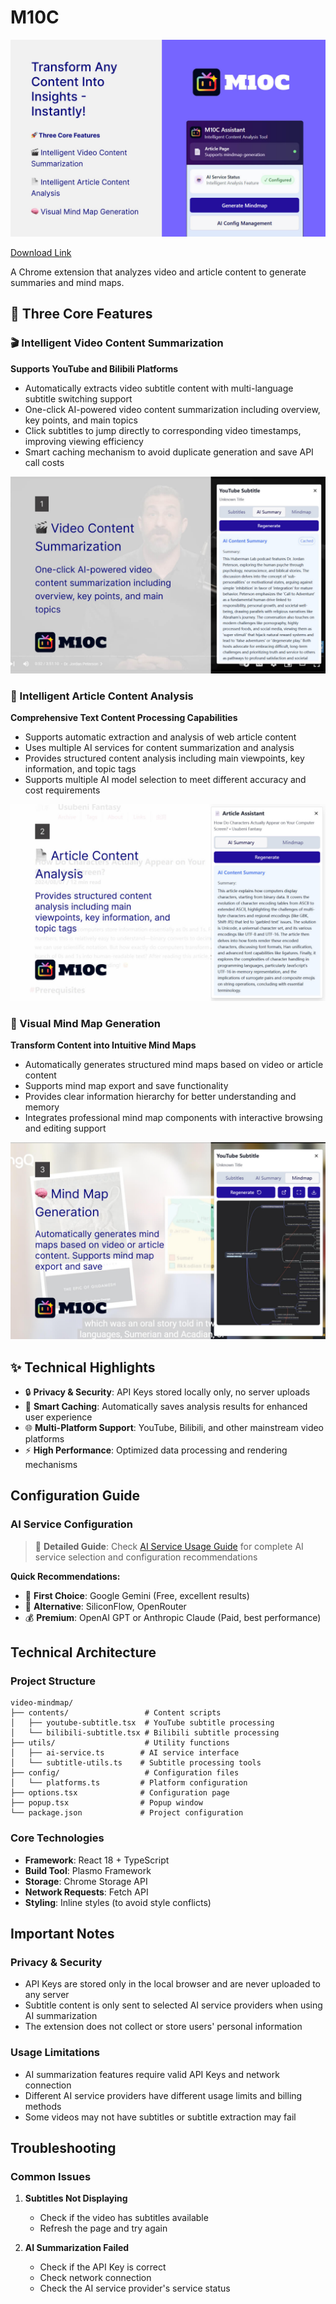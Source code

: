 # M10C

![M10C Main Image](./assets/Main.jpg)

[Download Link](https://chromewebstore.google.com/detail/ioadcalaliollffeejdkcncckkjieobp?authuser=0&hl=en)

A Chrome extension that analyzes video and article content to generate summaries and mind maps.

## 🚀 Three Core Features

### 🎬 Intelligent Video Content Summarization

**Supports YouTube and Bilibili Platforms**

- Automatically extracts video subtitle content with multi-language subtitle switching support
- One-click AI-powered video content summarization including overview, key points, and main topics
- Click subtitles to jump directly to corresponding video timestamps, improving viewing efficiency
- Smart caching mechanism to avoid duplicate generation and save API call costs

![M10C Feature1](./assets/Feat1.jpg)

### 📄 Intelligent Article Content Analysis

**Comprehensive Text Content Processing Capabilities**

- Supports automatic extraction and analysis of web article content
- Uses multiple AI services for content summarization and analysis
- Provides structured content analysis including main viewpoints, key information, and topic tags
- Supports multiple AI model selection to meet different accuracy and cost requirements

![M10C Feature2](./assets/Feat2.jpg)

### 🧠 Visual Mind Map Generation

**Transform Content into Intuitive Mind Maps**

- Automatically generates structured mind maps based on video or article content
- Supports mind map export and save functionality
- Provides clear information hierarchy for better understanding and memory
- Integrates professional mind map components with interactive browsing and editing support

![M10C Feature3](./assets/Feat3.jpg)

## ✨ Technical Highlights

- 🔒 **Privacy & Security**: API Keys stored locally only, no server uploads
- 💾 **Smart Caching**: Automatically saves analysis results for enhanced user experience
- 🌐 **Multi-Platform Support**: YouTube, Bilibili, and other mainstream video platforms
- ⚡ **High Performance**: Optimized data processing and rendering mechanisms

## Configuration Guide

### AI Service Configuration

> 📖 **Detailed Guide**: Check [AI Service Usage Guide](./guide/index.md) for complete AI service selection and configuration recommendations

**Quick Recommendations:**

- 🌟 **First Choice**: Google Gemini (Free, excellent results)
- 🔄 **Alternative**: SiliconFlow, OpenRouter
- 💰 **Premium**: OpenAI GPT or Anthropic Claude (Paid, best performance)

## Technical Architecture

### Project Structure

```
video-mindmap/
├── contents/                 # Content scripts
│   ├── youtube-subtitle.tsx  # YouTube subtitle processing
│   └── bilibili-subtitle.tsx # Bilibili subtitle processing
├── utils/                    # Utility functions
│   ├── ai-service.ts        # AI service interface
│   └── subtitle-utils.ts    # Subtitle processing tools
├── config/                   # Configuration files
│   └── platforms.ts         # Platform configuration
├── options.tsx              # Configuration page
├── popup.tsx                # Popup window
└── package.json             # Project configuration
```

### Core Technologies

- **Framework**: React 18 + TypeScript
- **Build Tool**: Plasmo Framework
- **Storage**: Chrome Storage API
- **Network Requests**: Fetch API
- **Styling**: Inline styles (to avoid style conflicts)

## Important Notes

### Privacy & Security

- API Keys are stored only in the local browser and are never uploaded to any server
- Subtitle content is only sent to selected AI service providers when using AI summarization
- The extension does not collect or store users' personal information

### Usage Limitations

- AI summarization features require valid API Keys and network connection
- Different AI service providers have different usage limits and billing methods
- Some videos may not have subtitles or subtitle extraction may fail

## Troubleshooting

### Common Issues

1. **Subtitles Not Displaying**

   - Check if the video has subtitles available
   - Refresh the page and try again

2. **AI Summarization Failed**

   - Check if the API Key is correct
   - Check network connection
   - Check the AI service provider's service status